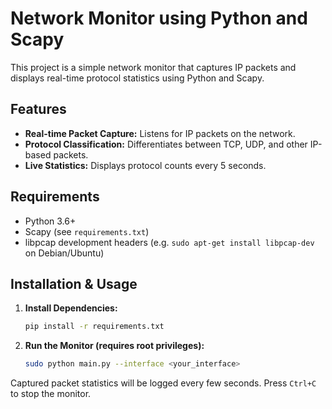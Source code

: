 # Network Monitor using Python and Scapy

This project is a simple network monitor that captures IP packets and displays real-time protocol statistics using Python and Scapy.

## Features
- **Real-time Packet Capture:** Listens for IP packets on the network.
- **Protocol Classification:** Differentiates between TCP, UDP, and other IP-based packets.
- **Live Statistics:** Displays protocol counts every 5 seconds.

## Requirements
- Python 3.6+
- Scapy (see `requirements.txt`)
- libpcap development headers (e.g. `sudo apt-get install libpcap-dev` on Debian/Ubuntu)

## Installation & Usage

1. **Install Dependencies:**
   ```bash
   pip install -r requirements.txt
   ```

2. **Run the Monitor (requires root privileges):**
   ```bash
   sudo python main.py --interface <your_interface>
   ```

Captured packet statistics will be logged every few seconds. Press `Ctrl+C` to stop the monitor.

